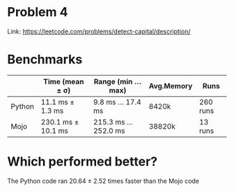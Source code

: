 # Problem 4

Link: https://leetcode.com/problems/detect-capital/description/

# Benchmarks

|  | Time (mean ± σ) | Range  (min … max) | Avg.Memory | Runs |
| --- | --- | --- | --- | --- |
| Python | 11.1 ms ± 1.3 ms | 9.8 ms … 17.4 ms | 8420k | 260 runs |
| Mojo | 230.1 ms ± 10.1 ms | 215.3 ms … 252.0 ms  | 38820k | 13 runs |

# Which performed better?

The Python code ran 20.64 ± 2.52 times faster than the Mojo code
